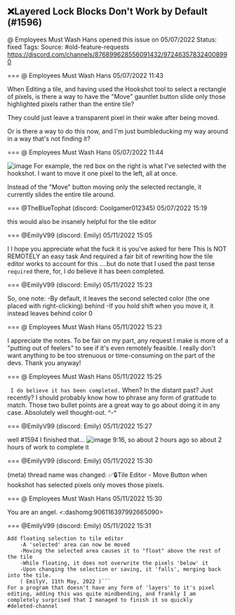 ## ❌Layered Lock Blocks Don't Work by Default (#1596)
@ Employees Must Wash Hans opened this issue on 05/07/2022
Status: fixed
Tags: 
Source: #old-feature-requests https://discord.com/channels/876899628556091432/972463578324008990


=== @ Employees Must Wash Hans 05/07/2022 11:43

When Editing a tile, and having used the Hookshot tool to select a rectangle of pixels, is there a way to have the "Move" gauntlet button slide only those highlighted pixels rather than the entire tile?  

They could just leave a transparent pixel in their wake after being moved.

Or is there a way to do this now, and I'm just bumbleducking my way around in a way that's not finding it?

=== @ Employees Must Wash Hans 05/07/2022 11:44


![image](https://cdn.discordapp.com/attachments/972463578324008990/972463937943642132/unknown.png?ex=65ec4b9e&is=65d9d69e&hm=6beff02c5f720b5d297ae9b279aa38f59e9c1687ac663010939e8f1ff33a22cd&)
For example, the red box on the right is what I've selected with the hookshot. I want to move it one pixel to the left, all at once.  

Instead of the "Move" button moving only the selected rectangle, it currently slides the entire tile around.

=== @TheBlueTophat (discord: Coolgamer012345) 05/07/2022 15:19

this would also be insanely helpful for the tile editor

=== @EmilyV99 (discord: Emily) 05/11/2022 15:05

I
I hope you appreciate
what the fuck it is you've asked for here
This
Is NOT REMOTELY an easy task
And required a fair bit of rewriting how the tile editor works
to account for this
....but do note that I used the past tense `required` there, for, I do believe it has been completed.

=== @EmilyV99 (discord: Emily) 05/11/2022 15:23

So, one note:
-By default, it leaves the second selected color (the one placed with right-clicking) behind
-If you hold shift when you move it, it instead leaves behind color 0

=== @ Employees Must Wash Hans 05/11/2022 15:23

I appreciate the notes.  To be fair on my part, any request I make is more of a "putting out of feelers" to see if it's even remotely feasible.  I really don't want anything to be too strenuous or time-consuming on the part of the devs.  Thank you anyway!

=== @ Employees Must Wash Hans 05/11/2022 15:25

` I do believe it has been completed.`  When?  In the distant past?  Just recently?  I should probably know how to phrase any form of gratitude to match.
Those two bullet points are a great way to go about doing it in any case.  Absolutely well thought-out.  ^-^

=== @EmilyV99 (discord: Emily) 05/11/2022 15:27

well
#1594
I finished that...
![image](https://cdn.discordapp.com/attachments/972463578324008990/973969692802830356/unknown.png?ex=65e88b76&is=65d61676&hm=b74cb5a6ef06efff6d21bf00b7d5121ba953048dd5d2cfa7fd8486ac94a67ccd&)
9:16, so about 2 hours ago
so about 2 hours of work to complete it

=== @EmilyV99 (discord: Emily) 05/11/2022 15:30

(meta) thread name was changed: ✅🔒Tile Editor - Move Button when hookshot has selected pixels only moves those pixels.

=== @ Employees Must Wash Hans 05/11/2022 15:30

You are an angel.  <:dashomg:906116397992665090>

=== @EmilyV99 (discord: Emily) 05/11/2022 15:31

```
Add floating selection to tile editor
    -A 'selected' area can now be moved
    -Moving the selected area causes it to "float" above the rest of the tile
    -While floating, it does not overwrite the pixels 'below' it
    -Upon changing the selection or saving, it 'falls', merging back into the tile.
    ( EmilyV, 11th May, 2022 )```
For a program that doesn't have any form of 'layers' to it's pixel editing, adding this was quite mindbending, and frankly I am completely surprised that I managed to finish it so quickly
#deleted-channel
